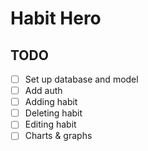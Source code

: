 # Habit Hero 

## TODO 

- [ ] Set up database and model
- [ ] Add auth 
- [ ] Adding habit 
- [ ] Deleting habit 
- [ ] Editing habit 
- [ ] Charts & graphs